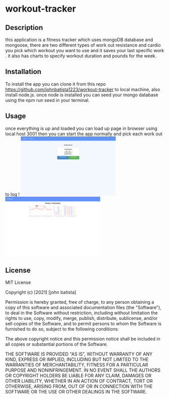 # workout-tracker

## Description
this application is a fitness tracker which uses mongoDB database and mongoose, there are two different types of work out resistance and cardio you pick which workout you want to use and it saves your last specific work . it also has charts to specify workout duration and pounds for the week.

## Installation
To install the app you can clone it from this repo https://github.com/johnbatista1223/workout-tracker to local machine, also install node.js. once node is installed you can seed your mongo database using the npm run seed in your terminal.
## Usage
 once everything is up and loaded you can load up page in browser using local host 3001 then you can start the app normally and pick each work out to log !
 <img src="pictures/fitness.png" alt="fitness" width=300>
 <img src="pictures/graph.png" alt="fitness" width=300>

## License
MIT License

Copyright (c) [2021] [john batista]

Permission is hereby granted, free of charge, to any person obtaining a copy
of this software and associated documentation files (the "Software"), to deal
in the Software without restriction, including without limitation the rights
to use, copy, modify, merge, publish, distribute, sublicense, and/or sell
copies of the Software, and to permit persons to whom the Software is
furnished to do so, subject to the following conditions:

The above copyright notice and this permission notice shall be included in all
copies or substantial portions of the Software.

THE SOFTWARE IS PROVIDED "AS IS", WITHOUT WARRANTY OF ANY KIND, EXPRESS OR
IMPLIED, INCLUDING BUT NOT LIMITED TO THE WARRANTIES OF MERCHANTABILITY,
FITNESS FOR A PARTICULAR PURPOSE AND NONINFRINGEMENT. IN NO EVENT SHALL THE
AUTHORS OR COPYRIGHT HOLDERS BE LIABLE FOR ANY CLAIM, DAMAGES OR OTHER
LIABILITY, WHETHER IN AN ACTION OF CONTRACT, TORT OR OTHERWISE, ARISING FROM,
OUT OF OR IN CONNECTION WITH THE SOFTWARE OR THE USE OR OTHER DEALINGS IN THE
SOFTWARE.
